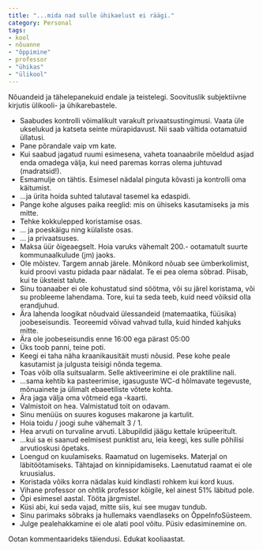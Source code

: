 ```yaml
---
title: "...mida nad sulle ühikaelust ei räägi."
category: Personal
tags:
- kool
- nõuanne
- "õppimine"
- professor
- "ühikas"
- "ülikool"
---
```

N&otilde;uandeid ja t&auml;helepanekuid endale ja teistelegi. Soovituslik subjektiivne kirjutis &uuml;likooli- ja &uuml;hikarebastele.

* Saabudes kontrolli v&otilde;imalikult varakult privaatsustingimusi. Vaata &uuml;le ukselukud ja katseta seinte m&uuml;rapidavust. Nii saab v&auml;ltida ootamatuid &uuml;llatusi.
* Pane p&otilde;randale vaip vm kate.
* Kui saabud jagatud ruumi esimesena, vaheta toanaabrile m&otilde;eldud asjad enda omadega v&auml;lja, kui need paremas korras olema juhtuvad (madratsid!).
* Esmamulje on t&auml;htis. Esimesel n&auml;dalal pinguta k&otilde;vasti ja kontrolli oma k&auml;itumist.
* ...ja &uuml;rita hoida suhted talutaval tasemel ka edaspidi.
* Pange kohe alguses paika reeglid: mis on &uuml;hiseks kasutamiseks ja mis mitte.
* Tehke kokkulepped koristamise osas.
* ... ja poesk&auml;igu ning k&uuml;laliste osas.
* ... ja privaatsuses.
* Maksa &uuml;&uuml;r &otilde;igeaegselt. Hoia varuks v&auml;hemalt 200.- ootamatult suurte kommunaalkulude (jm) jaoks.
* Ole m&otilde;istev. Targem annab j&auml;rele. M&otilde;nikord n&otilde;uab see &uuml;mberkolimist, kuid proovi vastu pidada paar n&auml;dalat. Te ei pea olema s&otilde;brad. Piisab, kui te &uuml;ksteist talute.
* Sinu toanaaber ei ole kohustatud sind s&ouml;&ouml;tma, v&otilde;i su j&auml;rel koristama, v&otilde;i su probleeme lahendama. Tore, kui ta seda teeb, kuid need v&otilde;iksid olla erandjuhud.
* &Auml;ra lahenda loogikat n&otilde;udvaid &uuml;lessandeid (matemaatika, f&uuml;&uuml;sika) joobeseisundis. Teoreemid v&otilde;ivad vahvad tulla, kuid hinded kahjuks mitte.
* &Auml;ra ole joobeseisundis enne 16:00 ega p&auml;rast 05:00
* &Uuml;ks toob panni, teine poti.
* Keegi ei taha n&auml;ha kraanikausit&auml;it musti n&otilde;usid. Pese kohe peale kasutamist ja julgusta teisigi n&otilde;nda tegema.
* Toas v&otilde;ib olla suitsualarm. Selle aktiveerimine ei ole praktiline nali.
* ...sama kehtib ka pasteerimise, igasuguste WC-d h&otilde;lmavate tegevuste, m&otilde;nuainete ja &uuml;limalt ebaeetiliste v&otilde;tete kohta.
* &Auml;ra jaga v&auml;lja oma v&otilde;tmeid ega -kaarti.
* Valmistoit on hea. Valmistatud toit on odavam.
* Sinu men&uuml;&uuml;s on suures koguses makarone ja kartulit.
* Hoia toidu / joogi suhe v&auml;hemalt 3 / 1.
* Hea arvuti on turvaline arvuti. L&auml;bupildid j&auml;&auml;gu kettale kr&uuml;peeritult.
* ...kui sa ei saanud eelmisest punktist aru, leia keegi, kes sulle p&otilde;hilisi arvutioskusi &otilde;petaks.
* Loengud on kuulamiseks. Raamatud on lugemiseks. Materjal on l&auml;bit&ouml;&ouml;tamiseks. T&auml;htajad on kinnipidamiseks. Laenutatud raamat ei ole kruusialus.
* Koristada v&otilde;iks korra n&auml;dalas kuid kindlasti rohkem kui kord kuus.
* Vihane professor on ohtlik professor k&otilde;igile, kel ainest 51% l&auml;bitud pole.
* &Otilde;pi esimesel aastal. T&ouml;&ouml;ta j&auml;rgmistel.
* K&uuml;si abi, kui seda vajad, mitte siis, kui see mugav tundub.
* Sinu parimaks s&otilde;braks ja hullemaks vaendlaseks on &Otilde;ppeInfoS&uuml;steem.
* Julge pealehakkamine ei ole alati pool v&otilde;itu. P&uuml;siv edasiminemine on.

Ootan kommentaarideks t&auml;iendusi. Edukat kooliaastat.
